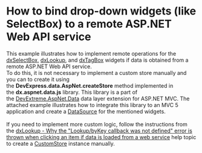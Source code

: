 # How to bind drop-down widgets (like SelectBox) to a remote ASP.NET Web API service 


<p>This example illustrates how to implement remote operations for the<a href="https://js.devexpress.com/Documentation/ApiReference/UI_Widgets/dxSelectBox/"> dxSelectBox</a>, <a href="https://js.devexpress.com/Documentation/ApiReference/UI_Widgets/dxLookup/">dxLookup</a>, and <a href="https://js.devexpress.com/Documentation/ApiReference/UI_Widgets/dxTagBox/">dxTagBox</a> widgets if data is obtained from a remote ASP.NET Web API service. <br>To do this, it is not necessary to implement a custom store manually and you can to create it using the <strong>DevExpress.data.AspNet.createStore</strong> method implemented in the <strong>dx.aspnet.data.js</strong> library. This library is a part of the <a href="https://github.com/DevExpress/DevExtreme.AspNet.Data">DevExtreme.AspNet.Data</a> data layer extension for ASP.NET MVC. The attached example illustrates how to integrate this library to an MVC 5 application and create a <a href="https://js.devexpress.com/Documentation/ApiReference/Data_Layer/DataSource/">DataSource</a> for the mentioned widgets.<br><br>If you need to implement more custom logic, follow the instructions from the <a href="https://www.devexpress.com/Support/Center/Question/Details/KA18829">dxLookup - Why the "Lookup/byKey callback was not defined" error is thrown when clicking an item if data is loaded from a web service</a> help topic to create a <a href="https://js.devexpress.com/Documentation/ApiReference/Data_Layer/CustomStore/">CustomStore</a> instance manually.</p>

<br/>


